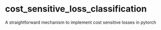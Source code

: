 # cost_sensitive_loss_classification
A straightforward mechanism to implement cost sensitive losses in pytorch
